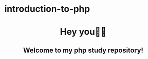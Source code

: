 # introduction-to-php
<main>
  <div class="container">
      <header>
        <h1> Hey you🐱‍💻</h1>
        <h2> Welcome to my php study repository! </h2>
      </header> 
  </div>
</main>
